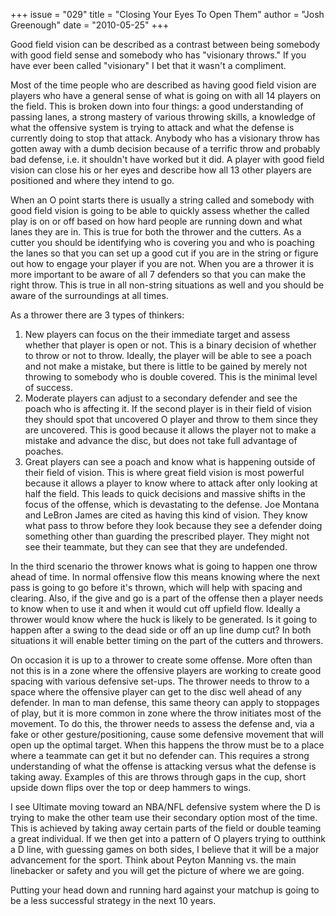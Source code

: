 +++
issue = "029"
title = "Closing Your Eyes To Open Them"
author = "Josh Greenough"
date = "2010-05-25"
+++

Good field vision can be described as a contrast between being somebody with
good field sense and somebody who has "visionary throws." If you have ever
been called "visionary" I bet that it wasn't a compliment.  
  
Most of the time people who are described as having good field vision are
players who have a general sense of what is going on with all 14 players on
the field. This is broken down into four things: a good understanding of
passing lanes, a strong mastery of various throwing skills, a knowledge of
what the offensive system is trying to attack and what the defense is
currently doing to stop that attack. Anybody who has a visionary throw has
gotten away with a dumb decision because of a terrific throw and probably bad
defense, i.e. it shouldn't have worked but it did. A player with good field
vision can close his or her eyes and describe how all 13 other players are
positioned and where they intend to go.  
  
When an O point starts there is usually a string called and somebody with good
field vision is going to be able to quickly assess whether the called play is
on or off based on how hard people are running down and what lanes they are
in. This is true for both the thrower and the cutters. As a cutter you should
be identifying who is covering you and who is poaching the lanes so that you
can set up a good cut if you are in the string or figure out how to engage
your player if you are not. When you are a thrower it is more important to be
aware of all 7 defenders so that you can make the right throw. This is true in
all non-string situations as well and you should be aware of the surroundings
at all times.  
  
As a thrower there are 3 types of thinkers:

  1. New players can focus on the their immediate target and assess whether that player is open or not. This is a binary decision of whether to throw or not to throw. Ideally, the player will be able to see a poach and not make a mistake, but there is little to be gained by merely not throwing to somebody who is double covered. This is the minimal level of success.
  2. Moderate players can adjust to a secondary defender and see the poach who is affecting it. If the second player is in their field of vision they should spot that uncovered O player and throw to them since they are uncovered. This is good because it allows the player not to make a mistake and advance the disc, but does not take full advantage of poaches.
  3. Great players can see a poach and know what is happening outside of their field of vision. This is where great field vision is most powerful because it allows a player to know where to attack after only looking at half the field. This leads to quick decisions and massive shifts in the focus of the offense, which is devastating to the defense. Joe Montana and LeBron James are cited as having this kind of vision. They know what pass to throw before they look because they see a defender doing something other than guarding the prescribed player. They might not see their teammate, but they can see that they are undefended.

  
In the third scenario the thrower knows what is going to happen one throw
ahead of time. In normal offensive flow this means knowing where the next pass
is going to go before it's thrown, which will help with spacing and clearing.
Also, if the give and go is a part of the offense then a player needs to know
when to use it and when it would cut off upfield flow. Ideally a thrower would
know where the huck is likely to be generated. Is it going to happen after a
swing to the dead side or off an up line dump cut? In both situations it will
enable better timing on the part of the cutters and throwers.  
  
On occasion it is up to a thrower to create some offense. More often than not
this is in a zone where the offensive players are working to create good
spacing with various defensive set-ups. The thrower needs to throw to a space
where the offensive player can get to the disc well ahead of any defender. In
man to man defense, this same theory can apply to stoppages of play, but it is
more common in zone where the throw initiates most of the movement. To do
this, the thrower needs to assess the defense and, via a fake or other
gesture/positioning, cause some defensive movement that will open up the
optimal target. When this happens the throw must be to a place where a
teammate can get it but no defender can. This requires a strong understanding
of what the offense is attacking versus what the defense is taking away.
Examples of this are throws through gaps in the cup, short upside down flips
over the top or deep hammers to wings.  
  
I see Ultimate moving toward an NBA/NFL defensive system where the D is trying
to make the other team use their secondary option most of the time. This is
achieved by taking away certain parts of the field or double teaming a great
individual. If we then get into a pattern of O players trying to outthink a D
line, with guessing games on both sides, I believe that it will be a major
advancement for the sport. Think about Peyton Manning vs. the main linebacker
or safety and you will get the picture of where we are going.  
  
Putting your head down and running hard against your matchup is going to be a
less successful strategy in the next 10 years.

